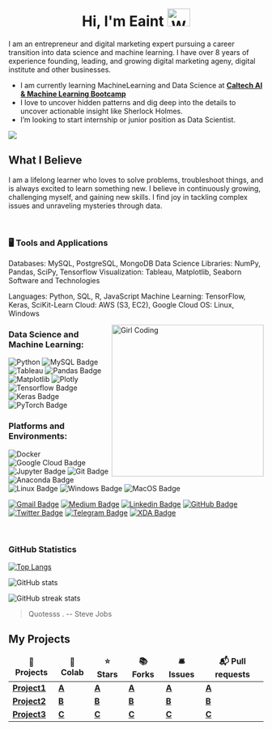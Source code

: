 <div align="center">
  <h1>Hi, I'm Eaint <img src="https://raw.githubusercontent.com/nixin72/nixin72/master/wave.gif" 
         alt="Waving hand animated gif"
         height="35"
         width="45" />
  </h1></div>
</p>
I am an entrepreneur and digital marketing expert pursuing a career transition into data science and machine learning. I have over 8 years of experience founding, leading, and growing digital marketing ageny, digital institute and other businesses.

 - I am currently learning MachineLearning and Data Science at <a href=" https://pg-p.ctme.caltech.edu/ai-machine-learning-bootcamp-online-certification-course?utm_source=google&utm_medium=cpc&utm_term=caltech%20machine%20learning%20bootcamp&utm_content=19138757465-144392123739-651768515917&utm_device=c&utm_campaign=Caltechdomain+-+Search-US-25_54-en+-+PU+-+DataCluster-AIML-Bootcamp-CAIMLB-Caltech+-+QueryType:Partner+University,Area-adgroup-Caltech+Machine+Learning+Bootcamp+-+Uni:Caltech-PT:Bootcamp-MT:Exact&gad_source=1&gclid=Cj0KCQjwpc-oBhCGARIsAH6ote_uykLdGongUgdcr9VlB5c8D1nz7DFrxAVTXz1BDl5Gh_C7dAcfCN4aAnKeEALw_wcB" target="_blank">**Caltech AI & Machine Learning Bootcamp**</a>
 - I love to uncover hidden patterns and dig deep into the details to uncover actionable insight like Sherlock Holmes. 
 - I’m looking to start internship or junior position as 
 Data Scientist.

![](https://raw.githubusercontent.com/eaintkyawthmu/aimljournal/main/assets/img/postimg/banner.png)

## What I Believe

I am a lifelong learner who loves to solve problems, troubleshoot things, and is always excited to learn something new. I believe in continuously growing, challenging myself, and gaining new skills. I find joy in tackling complex issues and unraveling mysteries through data.

<br>

### 🖥️ Tools and Applications

Databases: MySQL, PostgreSQL, MongoDB
Data Science Libraries: NumPy, Pandas, SciPy, Tensorflow
Visualization: Tableau, Matplotlib, Seaborn
Software and Technologies

Languages: Python, SQL, R, JavaScript
Machine Learning: TensorFlow, Keras, SciKit-Learn
Cloud: AWS (S3, EC2), Google Cloud
OS: Linux, Windows



<img alt="Girl Coding" src=https://media.giphy.com/media/1XCcD9VLQZ2Io/giphy.gif width="300" align="right"/>



### Data Science and Machine Learning:
![Python](https://img.shields.io/badge/-Python-000000?style=flat-square&logo=Python)
![MySQL Badge](https://img.shields.io/badge/-MySQL-000000?style=flat-square&logo=mysql&logoColor=white)
![Tableau](https://img.shields.io/badge/-Tableau-000000?style=flat-square&logo=Tableau)
![Pandas Badge](https://img.shields.io/badge/Pandas-000000?logo=pandas&style=flat-square&logoColor=white)
![Matplotlib](https://img.shields.io/badge/-Matplotlib-000000?style=flat&logo=python)
![Plotly](https://img.shields.io/badge/-Plotly-000000?style=flat-square&logo=dash)
![Tensorflow Badge](https://img.shields.io/badge/Tensorflow-000000?logo=tensorflow&style=flat-square)
![Keras Badge](https://img.shields.io/badge/Keras-000000?logo=keras&style=flat-square)
![PyTorch Badge](https://img.shields.io/badge/PyTorch-000000?logo=pytorch&style=flat-square)

### Platforms and Environments: 
![Docker](https://img.shields.io/badge/-Docker-000000?style=flat-square&logo=docker)
![Google Cloud Badge](https://img.shields.io/badge/-Google_Cloud_Platform-000000?style=flat-square&logo=google-cloud&logoColor=white)
![Jupyter Badge](https://img.shields.io/badge/-Jupyter-000000?style=flat-square&logo=jupyter&logoColor=white)
![Git Badge](https://img.shields.io/badge/-Git-000000?style=flat-square&logo=git&logoColor=white)
![Anaconda Badge](https://img.shields.io/badge/-Anaconda-000000?style=flat-square&logo=anaconda&logoColor=white)  ![Linux Badge](https://img.shields.io/badge/Linux-000000?style=flat-square&logo=linux&logoColor=white)
![Windows Badge](https://img.shields.io/badge/Windows-000000?style=flat-square&logo=windows&logoColor=white)
![MacOS Badge](https://img.shields.io/badge/MacOs-000000?style=flat-square&logo=macos&logoColor=white)



[![Gmail Badge](https://img.shields.io/badge/-Email--me-c14438?style=flat-square&logo=Gmail&logoColor=white&link=mailto:eaintkyawthmu@gmail.com)](mailto:eaintkyawthmu@gmail.com) [![Medium Badge](https://img.shields.io/badge/-Medium-black?style=flat-square&logo=Medium&logoColor=white&link=https://medium.com/@eaintkyawthmu/)](https://medium.com/@eaintkyawthmu/)      [![Linkedin Badge](https://img.shields.io/badge/-Linkedin-blue?style=flat-square&logo=Linkedin&logoColor=white&link=https://www.linkedin.com/in/eaintkyawthmu/)](https://www.linkedin.com/in/eaintkyawthmu/)   [![GitHub Badge](https://img.shields.io/badge/-GitHub-black?style=flat-square&logo=github&logoColor=white&link=https://github.com/eaintkyawthmu/)](https://github.com/eaintkyawthmu) [![Twitter Badge](https://img.shields.io/badge/-@Twitter-00acee?style=flat&logo=Twitter&logoColor=white)](https://twitter.com/intent/follow?screen_name=eaintkyawthmu "Follow on Twitter") [![Telegram Badge](https://img.shields.io/badge/-@Telegram-0088CC?style=flat&logo=Telegram&logoColor=white)](https://t.me/eaintkyawthmu "Contact on Telegram") [![XDA Badge](https://img.shields.io/badge/xda-@xdadeveloper-yellowgreen?style=flat&logo=xda-developers&logoColor=white)](https://forum.xda-developers.com/m/yoe-lay.6722399/)


<br>

<!--**Languages:** Python, SQL.

**Libraries & Tools:** Google Cloud Platform, AWS EC2, Sagemaker, TensorFlow,  
Keras, PyTorch, Docker, Streamlit, NumPy, Pandas, Scikit-Learn, Tableau,  
Matplotlib, NLTK, LaTeX, Trello(Kanban), Folium, Plotly.

**Data Analysis:** Exploratory Data Analysis, Natural Language Processing,  
Computer Vision, Ensemble Methods, Model Development & Evaluation Metrics,  
Data Visualization, Tableau, Pipeline.

**Development Environment:** MacOS, Linux,  Windows, Jupyter Notebook, Visual Studio Code.-->

</p>

### GitHub Statistics




[![Top Langs](https://github-readme-stats.vercel.app/api/top-langs/?username=eaintkyawthmu)](https://github.com/anuraghazra/github-readme-stats)

![GitHub stats](https://github-readme-stats.vercel.app/api?username=eaintkyawthmu&show_icons=true)  

![GitHub streak stats](https://streak-stats.demolab.com/?user=eaintkyawthmu)  



> Quotesss .
> -- Steve Jobs


</p>


## My Projects

<table>
  <thead align="center">
    <tr border: none;>
      <td><b>🎁 Projects</b></td>
      <td><b>🤖 Colab</b></td>
      <td><b>⭐ Stars</b></td>
      <td><b>📚 Forks</b></td>
      <td><b>🛎 Issues</b></td>
      <td><b>📬 Pull requests</b></td>
    </tr>
	</thead>
  <tbody>
    <tr>
      <td><a href="https:/a"><b>Project1</b></a></td>
      <td><a href="https://colab.research.google.com/drive/a"><b>A</b></a></td>
      <td><a href="https://colab.research.google.com/drive/a"><b>A</b></a></td>
      <td><a href="https://colab.research.google.com/drive/a"><b>A</b></a></td>
      <td><a href="https://colab.research.google.com/drive/a"><b>A</b></a></td>
      <td><a href="https://colab.research.google.com/drive/a"><b>A</b></a></td>    
    </tr>
   <tr>
      <td><a href="https:/a"><b>Project2</b></a></td>
      <td><a href="https://colab.research.google.com/drive/a"><b>B</b></a></td>
      <td><a href="https://colab.research.google.com/drive/a"><b>B</b></a></td>
      <td><a href="https://colab.research.google.com/drive/a"><b>B</b></a></td>
      <td><a href="https://colab.research.google.com/drive/a"><b>B</b></a></td>
      <td><a href="https://colab.research.google.com/drive/a"><b>B</b></a></td>    
    </tr>
       <tr>
      <td><a href="https:/a"><b>Project3</b></a></td>
      <td><a href="https://colab.research.google.com/drive/a"><b>C</b></a></td>
      <td><a href="https://colab.research.google.com/drive/a"><b>C</b></a></td>
      <td><a href="https://colab.research.google.com/drive/a"><b>C</b></a></td>
      <td><a href="https://colab.research.google.com/drive/a"><b>C</b></a></td>
      <td><a href="https://colab.research.google.com/drive/a"><b>C</b></a></td>    
    </tr>
     
  </tbody>
</table>

<br>
